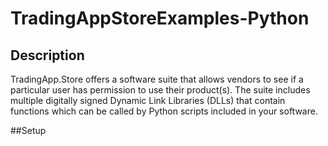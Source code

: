# TradingAppStoreExamples-Python
## Description
TradingApp.Store offers a software suite that allows vendors to see if a particular user has permission to use their product(s). The suite includes multiple digitally signed Dynamic Link Libraries (DLLs) that contain functions which can be called by Python scripts included in your software.

##Setup
